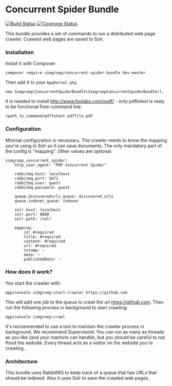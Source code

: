 Concurrent Spider Bundle
========================

[![Build Status](https://travis-ci.org/simgroep/concurrent-spider-bundle.svg?branch=master)](http://travis-ci.org/simgroep/concurrent-spider-bundle)
[![Coverage Status](https://coveralls.io/repos/simgroep/concurrent-spider-bundle/badge.svg?branch=master)](https://coveralls.io/r/simgroep/concurrent-spider-bundle?branch=master)

This bundle provides a set of commands to run a distributed web page crawler. Crawled web pages are saved to Solr.

### Installation

Install it with Composer:

    composer require simgroep/concurrent-spider-bundle dev-master

Then add it to your `AppKernel.php`

    new Simgroep\ConcurrentSpiderBundle\SimgroepConcurrentSpiderBundle(),

It is needed to install http://www.foolabs.com/xpdf/ - only pdftotext is realy to be functional from command line:

    /path_to_command/pdftotext pdffile.pdf


### Configuration

Minimal configuration is necessary. The crawler needs to know the mapping you're using in Solr so it can save documents. The only mandatory part of the config is "mapping". Other values are optional:

    simgroep_concurrent_spider:
        http_user_agent: "PHP Concurrent Spider"

        rabbitmq.host: localhost
        rabbitmq.port: 5672
        rabbitmq.user: guest
        rabbitmq.password: guest

        queue.discoveredurls_queue: discovered_urls
        queue.indexer_queue: indexer

        solr.host: localhost
        solr.port: 8080
        solr.path: /solr

        mapping:
            id: #required
            title: #required
            content: #required
            url: #required
            tstamp: ~
            date: ~
            publishedDate: ~

### How does it work?

You start the crawler with:

    app/console simgroep:start-crawler https://github.com

This will add one job to the queue to crawl the url https://github.com. Then run the following process in background to start crawling:

    app/console simgroep:crawl

It's recommended to use a tool to maintain the crawler process in background. We recommend Supervisord. You can run as many as threads as you like (and your machine can handle), but you should be careful to not flood the website. Every thread acts as a visitor on the website you're crawling.

### Architecture

This bundle uses RabbitMQ to keep track of a queue that has URLs that should be indexed. Also it uses Solr to save the crawled web pages.
